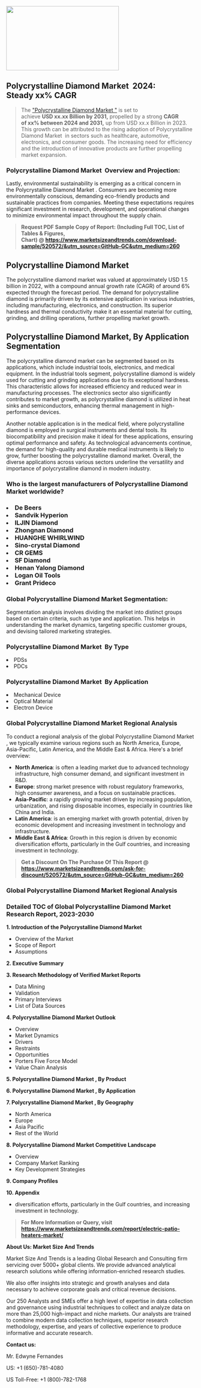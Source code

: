 <p><img class="alignnone size-medium wp-image-20088" src="https://ffe5etoiles.com/wp-content/uploads/2024/12/MST1-300x171.png" alt="" width="300" height="171" /></p><h2 id="ember46" class="ember-view reader-text-block__heading-2">Polycrystalline Diamond Market &nbsp;2024: Steady&nbsp;xx% CAGR</h2><blockquote id="ember47" class="ember-view reader-text-block__blockquote">The&nbsp;<a class="app-aware-link " href="https://www.marketsizeandtrends.com/download-sample/520572/&utm_source=GitHub-GC&utm_medium=260" target="_blank" data-test-app-aware-link="">"Polycrystalline Diamond Market "</a>&nbsp;is set to achieve&nbsp;<strong>USD&nbsp;xx.xx&nbsp;Billion by 2031,</strong>&nbsp;propelled by a strong&nbsp;<strong>CAGR of&nbsp;xx% between 2024 and 2031,</strong>&nbsp;up from USD xx.x Billion in 2023. This growth can be attributed to the rising adoption of&nbsp;Polycrystalline Diamond Market &nbsp;in sectors such as healthcare, automotive, electronics, and consumer goods. The increasing need for efficiency and the introduction of innovative products are further propelling market expansion.</blockquote><h3 id="ember48" class="ember-view reader-text-block__heading-3">Polycrystalline Diamond Market &nbsp;Overview and Projection:</h3><p id="ember49" class="ember-view reader-text-block__paragraph">Lastly, environmental sustainability is emerging as a critical concern in the&nbsp;Polycrystalline Diamond Market . Consumers are becoming more environmentally conscious, demanding eco-friendly products and sustainable practices from companies. Meeting these expectations requires significant investment in research, development, and operational changes to minimize environmental impact throughout the supply chain.</p><blockquote id="ember50" class="ember-view reader-text-block__blockquote"><strong>Request PDF Sample Copy of Report: (Including Full TOC, List of Tables &amp; Figures, Chart)&nbsp;@&nbsp;<strong><a href="https://www.marketsizeandtrends.com/download-sample/520572/&utm_source=GitHub-GC&utm_medium=260" target="_blank">https://www.marketsizeandtrends.com/download-sample/520572/&utm_source=GitHub-GC&utm_medium=260</a></strong></strong></blockquote><h3 class=""> <h2>Polycrystalline Diamond Market</h2><p>The polycrystalline diamond market was valued at approximately USD 1.5 billion in 2022, with a compound annual growth rate (CAGR) of around 6% expected through the forecast period. The demand for polycrystalline diamond is primarily driven by its extensive application in various industries, including manufacturing, electronics, and construction. Its superior hardness and thermal conductivity make it an essential material for cutting, grinding, and drilling operations, further propelling market growth.</p><h2>Polycrystalline Diamond Market, By Application Segmentation</h2><p>The polycrystalline diamond market can be segmented based on its applications, which include industrial tools, electronics, and medical equipment. In the industrial tools segment, polycrystalline diamond is widely used for cutting and grinding applications due to its exceptional hardness. This characteristic allows for increased efficiency and reduced wear in manufacturing processes. The electronics sector also significantly contributes to market growth, as polycrystalline diamond is utilized in heat sinks and semiconductors, enhancing thermal management in high-performance devices.</p><p>Another notable application is in the medical field, where polycrystalline diamond is employed in surgical instruments and dental tools. Its biocompatibility and precision make it ideal for these applications, ensuring optimal performance and safety. As technological advancements continue, the demand for high-quality and durable medical instruments is likely to grow, further boosting the polycrystalline diamond market. Overall, the diverse applications across various sectors underline the versatility and importance of polycrystalline diamond in modern industry.</p></h3><h3 id="" class="">Who is the largest manufacturers of&nbsp;Polycrystalline Diamond Market worldwide?</h3><h3 class=""></Li><Li>De Beers</Li><Li> Sandvik Hyperion</Li><Li> ILJIN Diamond</Li><Li> Zhongnan Diamond</Li><Li> HUANGHE WHIRLWIND</Li><Li> Sino-crystal Diamond</Li><Li> CR GEMS</Li><Li> SF Diamond</Li><Li> Henan Yalong Diamond</Li><Li> Logan Oil Tools</Li><Li> Grant Prideco</h3><h3 id="ember53" class="ember-view reader-text-block__heading-3">Global&nbsp;Polycrystalline Diamond Market Segmentation:</h3><p id="ember54" class="ember-view reader-text-block__paragraph">Segmentation analysis involves dividing the market into distinct groups based on certain criteria, such as type and application. This helps in understanding the market dynamics, targeting specific customer groups, and devising tailored marketing strategies.</p><h3 id="" class="">Polycrystalline Diamond Market &nbsp;By Type</h3><p></Li><Li>PDSs</Li><Li> PDCs</p><h3 id="" class="">Polycrystalline Diamond Market &nbsp;By Application</h3><p class=""></Li><Li>Mechanical Device</Li><Li> Optical Material</Li><Li> Electron Device</p><h3 id="ember62" class="ember-view reader-text-block__heading-3">Global Polycrystalline Diamond Market Regional Analysis</h3><p id="ember63" class="ember-view reader-text-block__paragraph">To conduct a regional analysis of the global Polycrystalline Diamond Market , we typically examine various regions such as North America, Europe, Asia-Pacific, Latin America, and the Middle East &amp; Africa. Here's a brief overview:</p><ul><li><strong>North America</strong>: is often a leading market due to advanced technology infrastructure, high consumer demand, and significant investment in R&amp;D.</li><li><strong>Europe</strong>: strong market presence with robust regulatory frameworks, high consumer awareness, and a focus on sustainable practices.</li><li><strong>Asia-Pacific</strong>: a rapidly growing market driven by increasing population, urbanization, and rising disposable incomes, especially in countries like China and India.</li><li><strong>Latin America</strong>: is an emerging market with growth potential, driven by economic development and increasing investment in technology and infrastructure.</li><li><strong>Middle East &amp; Africa</strong>: Growth in this region is driven by economic diversification efforts, particularly in the Gulf countries, and increasing investment in technology.</li></ul><blockquote id="ember61" class="ember-view reader-text-block__blockquote"><strong>Get a Discount On The Purchase Of This Report @ <strong><a href="https://html-cleaner.com/" target="">https://www.marketsizeandtrends.com/ask-for-discount/520572/&utm_source=GitHub-GC&utm_medium=260</a></strong></strong></blockquote><h3 id="ember62" class="ember-view reader-text-block__heading-3">Global Polycrystalline Diamond Market Regional Analysis</h3><h3 id="" class="">Detailed TOC of Global Polycrystalline Diamond Market Research Report, 2023-2030</h3><p id="" class=""><strong>1. Introduction of the Polycrystalline Diamond Market </strong></p><ul><li>Overview of the Market</li><li>Scope of Report</li><li>Assumptions</li></ul><p id="" class=""><strong>2. Executive Summary</strong></p><p id="" class=""><strong>3. Research Methodology of Verified Market Reports</strong></p><ul><li>Data Mining</li><li>Validation</li><li>Primary Interviews</li><li>List of Data Sources</li></ul><p id="" class=""><strong>4. Polycrystalline Diamond Market Outlook</strong></p><ul><li>Overview</li><li>Market Dynamics</li><li>Drivers</li><li>Restraints</li><li>Opportunities</li><li>Porters Five Force Model</li><li>Value Chain Analysis</li></ul><p id="" class=""><strong>5. Polycrystalline Diamond Market , By Product</strong></p><p id="" class=""><strong>6. Polycrystalline Diamond Market , By Application</strong></p><p id="" class=""><strong>7. Polycrystalline Diamond Market , By Geography</strong></p><ul><li>North America</li><li>Europe</li><li>Asia Pacific</li><li>Rest of the World</li></ul><p id="" class=""><strong>8. Polycrystalline Diamond Market Competitive Landscape</strong></p><ul><li>Overview</li><li>Company Market Ranking</li><li>Key Development Strategies</li></ul><p id="" class=""><strong>9. Company Profiles</strong></p><p id="" class=""><strong>10. Appendix</strong></p><ul><li>diversification efforts, particularly in the Gulf countries, and increasing investment in technology.</li></ul><blockquote id="ember65" class="ember-view reader-text-block__blockquote"><strong>For More Information or Query, visit <strong><strong><a href="https://html-cleaner.com/" target="">https://www.marketsizeandtrends.com/report/electric-patio-heaters-market/</a></strong></strong></strong></blockquote><p id="" class=""><strong>About Us: Market Size And Trends</strong></p><p id="" class="">Market Size And Trends is a leading Global Research and Consulting firm servicing over 5000+ global clients. We provide advanced analytical research solutions while offering information-enriched research studies.</p><p id="" class="">We also offer insights into strategic and growth analyses and data necessary to achieve corporate goals and critical revenue decisions.</p><p id="" class="">Our 250 Analysts and SMEs offer a high level of expertise in data collection and governance using industrial techniques to collect and analyze data on more than 25,000 high-impact and niche markets. Our analysts are trained to combine modern data collection techniques, superior research methodology, expertise, and years of collective experience to produce informative and accurate research.</p><p id="" class=""><strong>Contact us:</strong></p><p id="" class="">Mr. Edwyne Fernandes</p><p id="" class="">US: +1 (650)-781-4080</p><p id="" class="">US Toll-Free: +1 (800)-782-1768</p>
